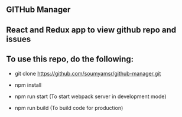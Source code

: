 GITHub Manager
---------------

## React and Redux app to view github repo and issues

## To use this repo, do the following:

 - git clone https://github.com/soumyamsr/github-manager.git

 - npm install

 - npm run start   (To start webpack server in development mode)

 - npm run build   (To build code for production)


